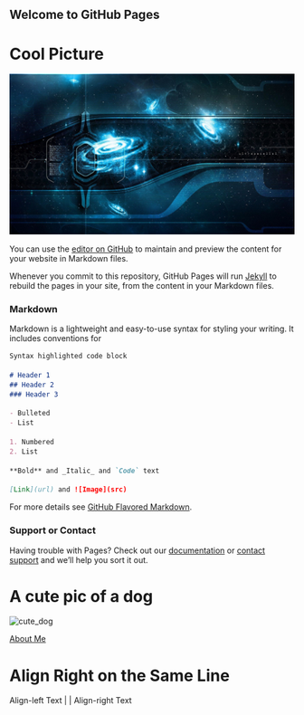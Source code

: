 ## Welcome to GitHub Pages

# Cool Picture
![Cool Picture](79652.jpg)

You can use the [editor on GitHub](https://github.com/nguyen-gia-hien-tu/Hien_Tu.github.io/edit/master/index.md) to maintain and preview the content for your website in Markdown files.

Whenever you commit to this repository, GitHub Pages will run [Jekyll](https://jekyllrb.com/) to rebuild the pages in your site, from the content in your Markdown files.

### Markdown

Markdown is a lightweight and easy-to-use syntax for styling your writing. It includes conventions for

```markdown
Syntax highlighted code block

# Header 1
## Header 2
### Header 3

- Bulleted
- List

1. Numbered
2. List

**Bold** and _Italic_ and `Code` text

[Link](url) and ![Image](src)
```

For more details see [GitHub Flavored Markdown](https://guides.github.com/features/mastering-markdown/).

### Support or Contact

Having trouble with Pages? Check out our [documentation](https://help.github.com/categories/github-pages-basics/) or [contact support](https://github.com/contact) and we’ll help you sort it out.

# A cute pic of a dog
![cute_dog](http://3.bp.blogspot.com/-sWdCJqdgrbU/T_peu9rUdVI/AAAAAAAAESE/SpWF93ljOYs/s1600/Beautiful+dog+hd+Wallpapers_1.jpg)

[About Me](about)

# Align Right on the Same Line
Align-left Text | | Align-right Text
